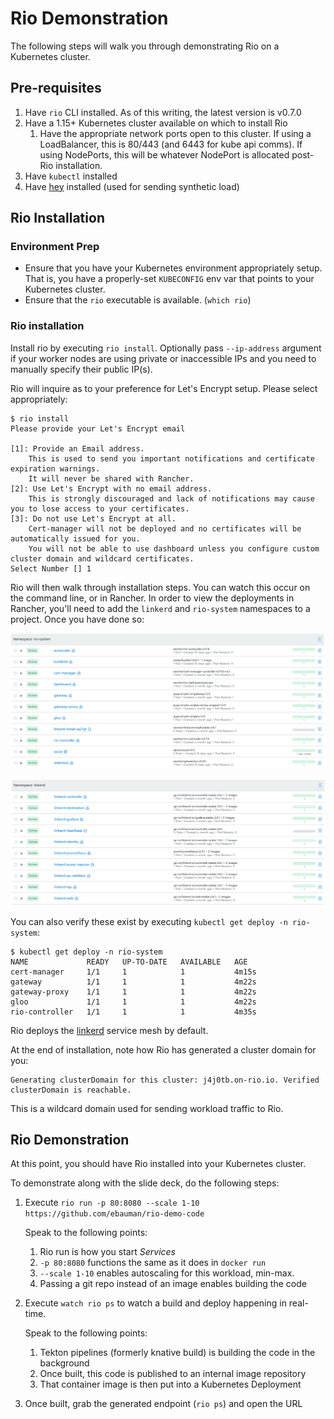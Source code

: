 # Rio Demonstration

The following steps will walk you through demonstrating Rio on a Kubernetes cluster. 


## Pre-requisites

1. Have `rio` CLI installed. As of this writing, the latest version is v0.7.0
2. Have a 1.15+ Kubernetes cluster available on which to install Rio
   1. Have the appropriate network ports open to this cluster. If using a LoadBalancer, this is 80/443 (and 6443 for kube api comms). If using NodePorts, this will be whatever NodePort is allocated post-Rio installation. 
3. Have `kubectl` installed
4. Have [hey](https://github.com/rakyll/hey) installed (used for sending synthetic load)

## Rio Installation

### Environment Prep

* Ensure that you have your Kubernetes environment appropriately setup. That is, you have a properly-set `KUBECONFIG` env var that points to your Kubernetes cluster.
* Ensure that the `rio` executable is available. (`which rio`)

### Rio installation

Install rio by executing `rio install`. Optionally pass `--ip-address` argument if your worker nodes are using private or inaccessible IPs and you need to manually specify their public IP(s). 

Rio will inquire as to your preference for Let's Encrypt setup. Please select appropriately:

```
$ rio install
Please provide your Let's Encrypt email

[1]: Provide an Email address.
	This is used to send you important notifications and certificate expiration warnings.
	It will never be shared with Rancher.
[2]: Use Let's Encrypt with no email address.
	This is strongly discouraged and lack of notifications may cause you to lose access to your certificates.
[3]: Do not use Let's Encrypt at all.
	Cert-manager will not be deployed and no certificates will be automatically issued for you.
	You will not be able to use dashboard unless you configure custom cluster domain and wildcard certificates.
Select Number [] 1
```

Rio will then walk through installation steps. You can watch this occur on the command line, or in Rancher. In order to view the deployments in Rancher, you'll need to add the `linkerd` and `rio-system` namespaces to a project. Once you have done so:

![rio-system namespace contents](images/rio-system.png)

![linkerd namespace contents](images/linkerd.png)

You can also verify these exist by executing `kubectl get deploy -n rio-system`: 
```
$ kubectl get deploy -n rio-system
NAME             READY   UP-TO-DATE   AVAILABLE   AGE
cert-manager     1/1     1            1           4m15s
gateway          1/1     1            1           4m22s
gateway-proxy    1/1     1            1           4m22s
gloo             1/1     1            1           4m22s
rio-controller   1/1     1            1           4m35s
```

Rio deploys the [linkerd](https://linkerd.io) service mesh by default. 

At the end of installation, note how Rio has generated a cluster domain for you:

```
Generating clusterDomain for this cluster: j4j0tb.on-rio.io. Verified clusterDomain is reachable.
```

This is a wildcard domain used for sending workload traffic to Rio. 

## Rio Demonstration

At this point, you should have Rio installed into your Kubernetes cluster. 

To demonstrate along with the slide deck, do the following steps:

1. Execute `rio run -p 80:8080 --scale 1-10 https://github.com/ebauman/rio-demo-code`

    Speak to the following points:
    1. Rio run is how you start *Services*
    2. `-p 80:8080` functions the same as it does in `docker run`
    3. `--scale 1-10` enables autoscaling for this workload, min-max. 
    4. Passing a git repo instead of an image enables building the code

2. Execute `watch rio ps` to watch a build and deploy happening in real-time.

    Speak to the following points:
    1. Tekton pipelines (formerly knative build) is building the code in the background
    2. Once built, this code is published to an internal image repository
    3. That container image is then put into a Kubernetes Deployment

3. Once built, grab the generated endpoint (`rio ps`) and open the URL
